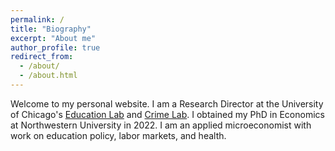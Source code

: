 ```yaml
---
permalink: /
title: "Biography"
excerpt: "About me"
author_profile: true
redirect_from: 
  - /about/
  - /about.html
---
```


Welcome to my personal website. I am a Research Director at the University of Chicago's [Education Lab](https://urbanlabs.uchicago.edu/labs/education) and [Crime Lab](https://urbanlabs.uchicago.edu/labs/crime). I obtained my PhD in Economics at Northwestern University in 2022. I am an applied microeconomist with work on education policy, labor markets, and health.
